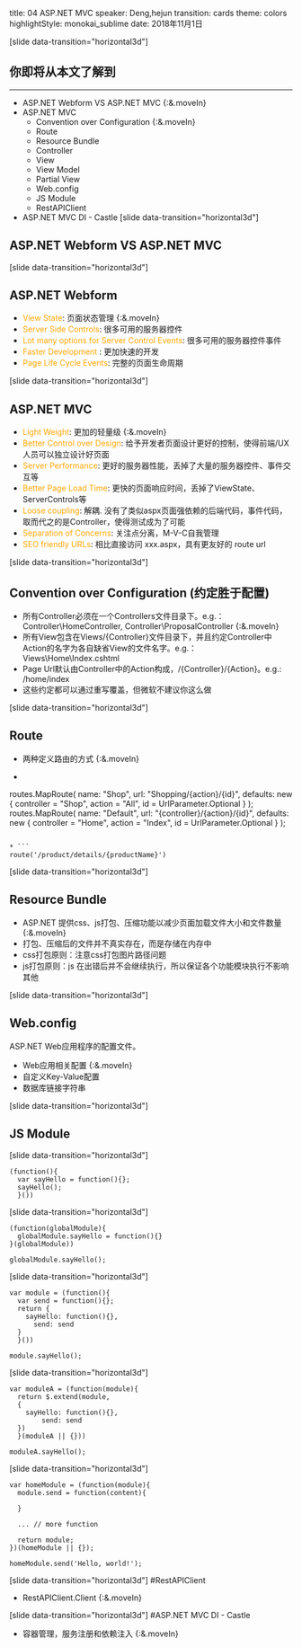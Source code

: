 title: 04 ASP.NET MVC
speaker: Deng,hejun
transition: cards
theme: colors
highlightStyle: monokai_sublime
date: 2018年11月1日

[slide data-transition="horizontal3d"]
## 你即将从本文了解到
<hr style="border-color:yellow"/>

* ASP.NET Webform VS ASP.NET MVC  {:&.moveIn}
* ASP.NET MVC
  * Convention over Configuration {:&.moveIn}
  * Route
  * Resource Bundle
  * Controller
  * View
  * View Model
  * Partial View
  * Web.config
  * JS Module
  * RestAPIClient
* ASP.NET MVC DI - Castle
[slide data-transition="horizontal3d"]
## ASP.NET Webform VS ASP.NET MVC

[slide data-transition="horizontal3d"]
## ASP.NET Webform
* <font color=orange>View State</font>: 页面状态管理 {:&.moveIn}
* <font color=orange>Server Side Controls</font>: 很多可用的服务器控件
* <font color=orange>Lot many options for Server Control Events</font>: 很多可用的服务器控件事件
* <font color=orange>Faster Development </font>: 更加快速的开发
* <font color=orange>Page Life Cycle Events</font>: 完整的页面生命周期


[slide data-transition="horizontal3d"]
## ASP.NET MVC
* <font color=orange>Light Weight</font>: 更加的轻量级 {:&.moveIn}
* <font color=orange>Better Control over Design</font>: 给予开发者页面设计更好的控制，使得前端/UX人员可以独立设计好页面
* <font color=orange>Server Performance</font>: 更好的服务器性能，丢掉了大量的服务器控件、事件交互等
* <font color=orange>Better Page Load Time</font>: 更快的页面响应时间，丢掉了ViewState、ServerControls等
* <font color=orange>Loose coupling</font>: 解耦. 没有了类似aspx页面强依赖的后端代码，事件代码，取而代之的是Controller，使得测试成为了可能
* <font color=orange>Separation of Concerns</font>: 关注点分离，M-V-C自我管理
* <font color=orange>SEO friendly URLs</font>: 相比直接访问 xxx.aspx，具有更友好的 route url


[slide data-transition="horizontal3d"]
## Convention over Configuration (约定胜于配置)
* 所有Controller必须在一个Controllers文件目录下。e.g.： Controller\HomeController, Controller\ProposalController {:&.moveIn}
* 所有View包含在Views/{Controller}文件目录下，并且约定Controller中Action的名字为各自缺省View的文件名字。e.g.：Views\Home\Index.cshtml
* Page Url默认由Controller中的Action构成，/{Controller}/{Action}。e.g.: /home/index
* 这些约定都可以通过重写覆盖，但微软不建议你这么做

[slide data-transition="horizontal3d"]
## Route
* 两种定义路由的方式 {:&.moveIn}
* ```
routes.MapRoute(
        name: "Shop",
        url: "Shopping/{action}/{id}",
        defaults: new
        {
            controller = "Shop",
            action = "All",
            id = UrlParameter.Optional
        }
    );
routes.MapRoute(
            name: "Default",
            url: "{controller}/{action}/{id}",
            defaults: new {
                controller = "Home",
                action = "Index",
                id = UrlParameter.Optional }
        );
```

* ```
route('/product/details/{productName}')
```

[slide data-transition="horizontal3d"]
## Resource Bundle
* ASP.NET 提供css、js打包、压缩功能以减少页面加载文件大小和文件数量 {:&.moveIn}
* 打包、压缩后的文件并不真实存在，而是存储在内存中
* css打包原则：注意css打包图片路径问题
* js打包原则：js 在出错后并不会继续执行，所以保证各个功能模块执行不影响其他


[slide data-transition="horizontal3d"]
## Web.config
ASP.NET Web应用程序的配置文件。
* Web应用相关配置 {:&.moveIn}
* 自定义Key-Value配置
* 数据库链接字符串

[slide data-transition="horizontal3d"]
## JS Module

[slide data-transition="horizontal3d"]
```
(function(){
  var sayHello = function(){};
  sayHello();
  }())
```

[slide data-transition="horizontal3d"]
```
(function(globalModule){
  globalModule.sayHello = function(){}
}(globalModule))

globalModule.sayHello();
```

[slide data-transition="horizontal3d"]
```
var module = (function(){
  var send = function(){};
  return {
    sayHello: function(){},
      send: send
  }
  }())

module.sayHello();
```

[slide data-transition="horizontal3d"]
```
var moduleA = (function(module){
  return $.extend(module,
  {
    sayHello: function(){},
        send: send
  })
  }(moduleA || {}))

moduleA.sayHello();
```

[slide data-transition="horizontal3d"]
```
var homeModule = (function(module){
  module.send = function(content){

  }

  ... // more function

  return module;
})(homeModule || {});

homeModule.send('Hello, world!');
```



[slide data-transition="horizontal3d"]
#RestAPIClient
* RestAPIClient<EggshellService>.Client {:&.moveIn}

[slide data-transition="horizontal3d"]
#ASP.NET MVC DI - Castle
* 容器管理，服务注册和依赖注入 {:&.moveIn}
